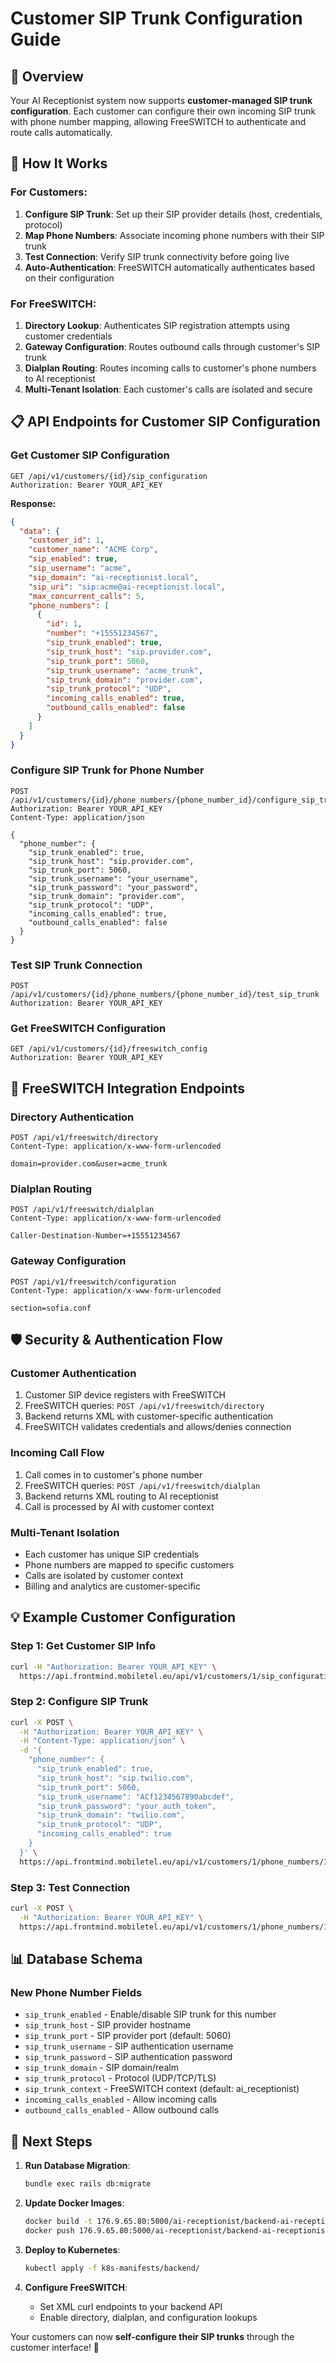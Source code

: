 # Customer SIP Trunk Configuration Guide

## 🎯 **Overview**
Your AI Receptionist system now supports **customer-managed SIP trunk configuration**. Each customer can configure their own incoming SIP trunk with phone number mapping, allowing FreeSWITCH to authenticate and route calls automatically.

## 🔧 **How It Works**

### **For Customers:**
1. **Configure SIP Trunk**: Set up their SIP provider details (host, credentials, protocol)
2. **Map Phone Numbers**: Associate incoming phone numbers with their SIP trunk
3. **Test Connection**: Verify SIP trunk connectivity before going live
4. **Auto-Authentication**: FreeSWITCH automatically authenticates based on their configuration

### **For FreeSWITCH:**
1. **Directory Lookup**: Authenticates SIP registration attempts using customer credentials
2. **Gateway Configuration**: Routes outbound calls through customer's SIP trunk
3. **Dialplan Routing**: Routes incoming calls to customer's phone numbers to AI receptionist
4. **Multi-Tenant Isolation**: Each customer's calls are isolated and secure

## 📋 **API Endpoints for Customer SIP Configuration**

### **Get Customer SIP Configuration**
```http
GET /api/v1/customers/{id}/sip_configuration
Authorization: Bearer YOUR_API_KEY
```

**Response:**
```json
{
  "data": {
    "customer_id": 1,
    "customer_name": "ACME Corp",
    "sip_enabled": true,
    "sip_username": "acme",
    "sip_domain": "ai-receptionist.local",
    "sip_uri": "sip:acme@ai-receptionist.local",
    "max_concurrent_calls": 5,
    "phone_numbers": [
      {
        "id": 1,
        "number": "+15551234567",
        "sip_trunk_enabled": true,
        "sip_trunk_host": "sip.provider.com",
        "sip_trunk_port": 5060,
        "sip_trunk_username": "acme_trunk",
        "sip_trunk_domain": "provider.com",
        "sip_trunk_protocol": "UDP",
        "incoming_calls_enabled": true,
        "outbound_calls_enabled": false
      }
    ]
  }
}
```

### **Configure SIP Trunk for Phone Number**
```http
POST /api/v1/customers/{id}/phone_numbers/{phone_number_id}/configure_sip_trunk
Authorization: Bearer YOUR_API_KEY
Content-Type: application/json

{
  "phone_number": {
    "sip_trunk_enabled": true,
    "sip_trunk_host": "sip.provider.com",
    "sip_trunk_port": 5060,
    "sip_trunk_username": "your_username",
    "sip_trunk_password": "your_password",
    "sip_trunk_domain": "provider.com",
    "sip_trunk_protocol": "UDP",
    "incoming_calls_enabled": true,
    "outbound_calls_enabled": false
  }
}
```

### **Test SIP Trunk Connection**
```http
POST /api/v1/customers/{id}/phone_numbers/{phone_number_id}/test_sip_trunk
Authorization: Bearer YOUR_API_KEY
```

### **Get FreeSWITCH Configuration**
```http
GET /api/v1/customers/{id}/freeswitch_config
Authorization: Bearer YOUR_API_KEY
```

## 🔧 **FreeSWITCH Integration Endpoints**

### **Directory Authentication**
```http
POST /api/v1/freeswitch/directory
Content-Type: application/x-www-form-urlencoded

domain=provider.com&user=acme_trunk
```

### **Dialplan Routing**
```http
POST /api/v1/freeswitch/dialplan
Content-Type: application/x-www-form-urlencoded

Caller-Destination-Number=+15551234567
```

### **Gateway Configuration**
```http
POST /api/v1/freeswitch/configuration
Content-Type: application/x-www-form-urlencoded

section=sofia.conf
```

## 🛡️ **Security & Authentication Flow**

### **Customer Authentication**
1. Customer SIP device registers with FreeSWITCH
2. FreeSWITCH queries: `POST /api/v1/freeswitch/directory`
3. Backend returns XML with customer-specific authentication
4. FreeSWITCH validates credentials and allows/denies connection

### **Incoming Call Flow**
1. Call comes in to customer's phone number
2. FreeSWITCH queries: `POST /api/v1/freeswitch/dialplan`
3. Backend returns XML routing to AI receptionist
4. Call is processed by AI with customer context

### **Multi-Tenant Isolation**
- Each customer has unique SIP credentials
- Phone numbers are mapped to specific customers
- Calls are isolated by customer context
- Billing and analytics are customer-specific

## 💡 **Example Customer Configuration**

### **Step 1: Get Customer SIP Info**
```bash
curl -H "Authorization: Bearer YOUR_API_KEY" \
  https://api.frontmind.mobiletel.eu/api/v1/customers/1/sip_configuration
```

### **Step 2: Configure SIP Trunk**
```bash
curl -X POST \
  -H "Authorization: Bearer YOUR_API_KEY" \
  -H "Content-Type: application/json" \
  -d '{
    "phone_number": {
      "sip_trunk_enabled": true,
      "sip_trunk_host": "sip.twilio.com",
      "sip_trunk_port": 5060,
      "sip_trunk_username": "ACf1234567890abcdef",
      "sip_trunk_password": "your_auth_token",
      "sip_trunk_domain": "twilio.com",
      "sip_trunk_protocol": "UDP",
      "incoming_calls_enabled": true
    }
  }' \
  https://api.frontmind.mobiletel.eu/api/v1/customers/1/phone_numbers/1/configure_sip_trunk
```

### **Step 3: Test Connection**
```bash
curl -X POST \
  -H "Authorization: Bearer YOUR_API_KEY" \
  https://api.frontmind.mobiletel.eu/api/v1/customers/1/phone_numbers/1/test_sip_trunk
```

## 📊 **Database Schema**

### **New Phone Number Fields**
- `sip_trunk_enabled` - Enable/disable SIP trunk for this number
- `sip_trunk_host` - SIP provider hostname
- `sip_trunk_port` - SIP provider port (default: 5060)
- `sip_trunk_username` - SIP authentication username
- `sip_trunk_password` - SIP authentication password
- `sip_trunk_domain` - SIP domain/realm
- `sip_trunk_protocol` - Protocol (UDP/TCP/TLS)
- `sip_trunk_context` - FreeSWITCH context (default: ai_receptionist)
- `incoming_calls_enabled` - Allow incoming calls
- `outbound_calls_enabled` - Allow outbound calls

## 🚀 **Next Steps**

1. **Run Database Migration**:
   ```bash
   bundle exec rails db:migrate
   ```

2. **Update Docker Images**:
   ```bash
   docker build -t 176.9.65.80:5000/ai-receptionist/backend-ai-receptionist:latest .
   docker push 176.9.65.80:5000/ai-receptionist/backend-ai-receptionist:latest
   ```

3. **Deploy to Kubernetes**:
   ```bash
   kubectl apply -f k8s-manifests/backend/
   ```

4. **Configure FreeSWITCH**:
   - Set XML curl endpoints to your backend API
   - Enable directory, dialplan, and configuration lookups

Your customers can now **self-configure their SIP trunks** through the customer interface! 🎉